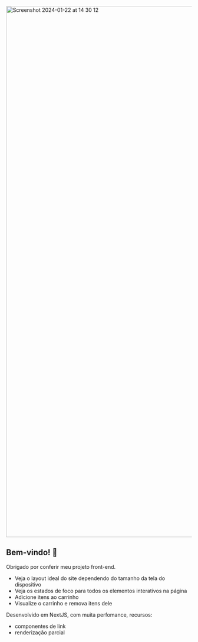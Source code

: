 
<img width="1440" alt="Screenshot 2024-01-22 at 14 30 12" src="https://github.com/jooaogbriel/sneakers-ecommerce/assets/99376449/0f4f1970-fa49-4d8c-937c-55f57aecc4f3">

## Bem-vindo! 👋

Obrigado por conferir meu projeto front-end.

- Veja o layout ideal do site dependendo do tamanho da tela do dispositivo
- Veja os estados de foco para todos os elementos interativos na página
- Adicione itens ao carrinho
- Visualize o carrinho e remova itens dele

Desenvolvido em NextJS, com muita perfomance, recursos:
- componentes de link
- renderização parcial

